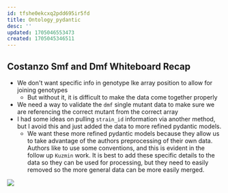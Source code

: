 ```yaml
---
id: tfshe0ekcxq2pdd695ir5fd
title: Ontology_pydantic
desc: ''
updated: 1705046553473
created: 1705045346511
---
```

## Costanzo Smf and Dmf Whiteboard Recap

- We don't want specific info in genotype lke array position to allow for joining genotypes
  - But without it, it is difficult to make the data come together properly
- We need a way to validate the `dmf` single mutant data to make sure we are referencing the correct mutant from the correct array
- I had some ideas on pulling `strain_id` information via another method, but I avoid this and just added the data to more refined pydantic models.
  - We want these more refined pydantic models because they allow us to take advantage of the authors preprocessing of their own data. Authors like to use some conventions, and this is evident in the follow up `Kuzmin` work. It is best to add these specific details to the data so they can be used for processing, but they need to easily removed so the more general data can be more easily merged.

![](./assets/drawio/ontology_pydantic_hourglass_data_model.png)

